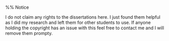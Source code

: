 %% Notice

I do not claim any rights to the dissertations here. I just found them helpful as I did my research and left them for other students to use. If anyone holding the copyright has an issue with this feel free to contact me and I will remove them prompty. 
